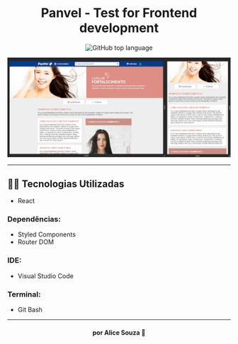 <h1 align="center">
  Panvel - Test for Frontend development
</h1>

<p align="center">
  <img alt="GitHub top language" src="https://img.shields.io/github/languages/top/alicepsz98/panvel-meza?logo=javascript">
</p>

![Netflix - Clone](https://github.com/alicepsz98/panvel-meza/blob/main/mockup.png)

---

## 👨‍💻️ Tecnologias Utilizadas

- React

### Dependências:

- Styled Components
- Router DOM

### IDE:

- Visual Studio Code

### Terminal:

- Git Bash

---

<h4 align="center">
  por Alice Souza 💚
</h4>

